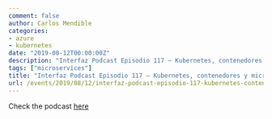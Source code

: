 ```yaml
---
comment: false
author: Carlos Mendible
categories:
- azure
- kubernetes
date: "2019-08-12T00:00:00Z"
description: "Interfaz Podcast Episodio 117 – Kubernetes, contenedores y microservicios con Carlos Mendible"
tags: ["microservices"]
title: "Interfaz Podcast Episodio 117 – Kubernetes, contenedores y microservicios con Carlos Mendible"
url: /events/2019/08/12/interfaz-podcast-episodio-117-kubernetes-contenedores-y-microservicios-con-carlos-mendible/
---
```


Check the podcast [here](https://rdiazconcha.com/2019/08/12/interfaz-podcast-episodio-117-kubernetes-contenedores-y-microservicios-con-carlos-mendible/)
